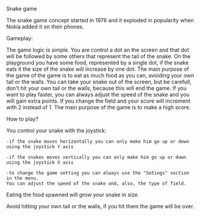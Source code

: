 Snake game


The snake game concept started in 1976 and it exploded in popularity when Nokia added it on their phones.

Gameplay:

The game logic is simple. You are control a dot an the screen and that dot will be followed by some others that represent the tail of the snake. On the playground you have some food, represented by a single dot, if the snake eats it the size of the snake will increase by one dot. The main purpose of the game of the game is to eat as much food as you can, avoiding your own tail or the walls. You can take your snake out of the screen, but be carefull, don't hit your own tail or the walls, because this will end the game. If you want to play faster, you can always adjust the speed of the snake and you will gain extra points. If you change the field and your score will increment with 2 instead of 1. The main purpose of the game is to make a high score.


How to play?

You control your snake with the joystick:

	-if the snake moves horizontally you can only make him go up or down using the joystick Y axis
	
	-if the snakes moves vertically you can only make him go up or down using the joystick X axis
	
	-to change the game setting you can always use the "Setings" section in the menu.
	You can adjust the speed of the snake and, also, the type of field.
	

Eating the food spawned will grow your snake in size.

Avoid hitting your own tail or the walls, if you hit them the game will be over.


